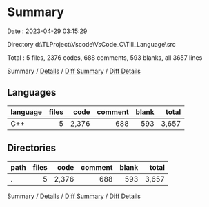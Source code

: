 # Summary

Date : 2023-04-29 03:15:29

Directory d:\\TLProject\\Vscode\\VsCode_C\\Till_Language\\src

Total : 5 files,  2376 codes, 688 comments, 593 blanks, all 3657 lines

Summary / [Details](details.md) / [Diff Summary](diff.md) / [Diff Details](diff-details.md)

## Languages
| language | files | code | comment | blank | total |
| :--- | ---: | ---: | ---: | ---: | ---: |
| C++ | 5 | 2,376 | 688 | 593 | 3,657 |

## Directories
| path | files | code | comment | blank | total |
| :--- | ---: | ---: | ---: | ---: | ---: |
| . | 5 | 2,376 | 688 | 593 | 3,657 |

Summary / [Details](details.md) / [Diff Summary](diff.md) / [Diff Details](diff-details.md)